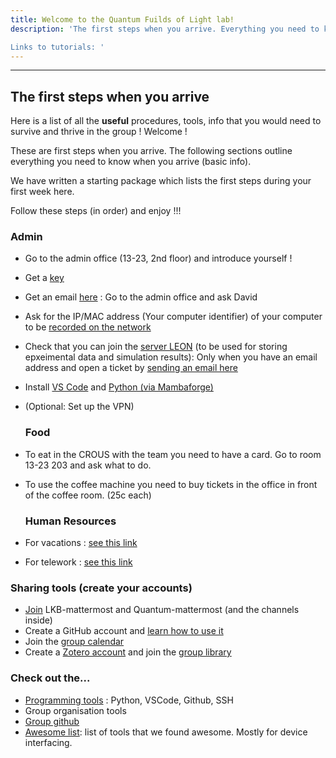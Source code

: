 ```yaml
--- 
title: Welcome to the Quantum Fuilds of Light lab!
description: 'The first steps when you arrive. Everything you need to know when you arrive (basic info).

Links to tutorials: '
---
```


---
The first steps when you arrive
---
Here is a list of all the <strong>useful</strong> procedures, tools, info that you would need to survive and thrive in the group ! Welcome !

These are first steps when you arrive. The following sections outline everything you need to know when you arrive (basic info). 

We have written a starting package which lists the first steps during your first week here. 


Follow these steps (in order) and enjoy !!!


### Admin

- Go to the admin office (13-23, 2nd floor) and introduce yourself !
- Get a [key](/general/admin#obtain-a-kaba-key)
- Get an email [here](/admin) : Go to the admin office and ask David
- Ask for the IP/MAC address (Your computer identifier) of your computer to be [recorded on the network](/general/computers_and_network#adding-a-computer-to-the-network)
- Check that you can join the [server LEON](/general/computers_and_network#map-a-network-drive-%EF%B8%8Fyou-need-a-lkb-email-account) (to be used for storing epxeimental data and simulation results): Only when you have an email address and open a ticket by [sending an email here](mailto:support@lkb.upmc.fr)
- Install [VS Code](/general/tools#vs-code) and [Python (via Mambaforge)](/general/tools#python)
- (Optional: Set up the VPN)

    ### Food

- To eat in the CROUS with the team you need to have a card. Go to room 13-23 203 and ask what to do.
- To use the coffee machine you need to buy tickets in the office in front of the coffee room. (25c each)
    ### Human Resources
- For vacations : [see this link](/general/admin#go-on-vacation)
- For telework : [see this link](/general/admin#telework)



### Sharing tools (create your accounts)

- [Join](/general/tools#mattermost) LKB-mattermost and Quantum-mattermost (and the channels inside)
- Create a GitHub account and [learn how to use it](/general/tools#github)
- Join the [group calendar](/general/tools#google-calendar)
- Create a [Zotero account](/general/tools#zotero) and join the [group library](https://www.zotero.org/groups/4622968/quantumopticslkb)

### Check out the...
- [Programming tools](/programming) :  Python, VSCode, Github, SSH
- Group organisation tools
- [Group github](https://github.com/Quantum-Optics-LKB )
- [Awesome list](/awesome-list): list of tools that we found awesome. Mostly for device interfacing.